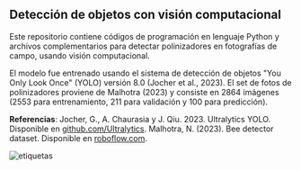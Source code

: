 ## Detección de objetos con visión computacional

Este repositorio contiene códigos de programación en lenguaje Python y archivos complementarios para detectar polinizadores en fotografías de campo, usando visión computacional.

El modelo fue entrenado usando el sistema de detección de objetos "You Only Look Once" (YOLO) versión 8.0 (Jocher et al., 2023). El set de fotos de polinizadores proviene de Malhotra (2023) y consiste en 2864 imágenes (2553 para entrenamiento, 211 para validación y 100 para predicción).

**Referencias**:
  Jocher, G., A. Chaurasia y J. Qiu. 2023. Ultralytics YOLO. Disponible en [github.com/Ultralytics](https://github.com/ultralytics/ultralytics).
  Malhotra, N. (2023). Bee detector dataset. Disponible en [roboflow.com](https://universe.roboflow.com/naman-malhotra-xdlt0/bee-detector-ubky4/dataset/1).

![etiquetas](https://github.com/pbrevis/Deteccion-objetos/blob/main/Figs/val_batch1_labels.jpg)
